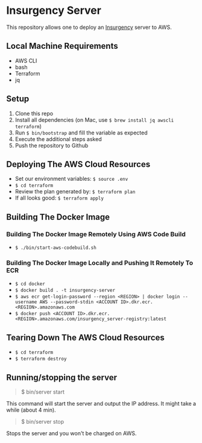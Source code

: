 # Insurgency Server

This repository allows one to deploy an [Insurgency](https://store.steampowered.com/app/222880/Insurgency/) server to AWS.

## Local Machine Requirements

- AWS CLI
- bash
- Terraform
- jq

## Setup

1. Clone this repo
2. Install all dependencies (on Mac, use `$ brew install jq awscli terraform`)
3. Run `$ bin/bootstrap` and fill the variable as expected
4. Execute the additional steps asked
5. Push the repository to Github

## Deploying The AWS Cloud Resources

- Set our environment variables: `$ source .env`
- `$ cd terraform`
- Review the plan generated by: `$ terraform plan`
- If all looks good: `$ terraform apply`

## Building The Docker Image

### Building The Docker Image Remotely Using AWS Code Build

- `$ ./bin/start-aws-codebuild.sh`

### Building The Docker Image Locally and Pushing It Remotely To ECR

- `$ cd docker`
- `$ docker build . -t insurgency-server`
- `$ aws ecr get-login-password --region <REGION> | docker login --username AWS --password-stdin <ACCOUNT ID>.dkr.ecr.<REGION>.amazonaws.com`
- `$ docker push <ACCOUNT ID>.dkr.ecr.<REGION>.amazonaws.com/insurgency_server-registry:latest`

## Tearing Down The AWS Cloud Resources

- `$ cd terraform`
- `$ terraform destroy`

## Running/stopping the server

> $ bin/server start

This command will start the server and output the IP address. It might take a
while (about 4 min).

> $ bin/server stop

Stops the server and you won't be charged on AWS.


